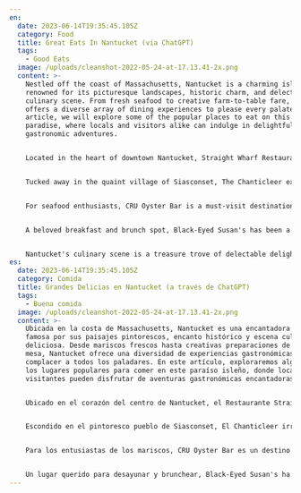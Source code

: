 ```yaml
---
en:
  date: 2023-06-14T19:35:45.105Z
  category: Food
  title: Great Eats In Nantucket (via ChatGPT)
  tags:
    - Good Eats
  image: /uploads/cleanshot-2022-05-24-at-17.13.41-2x.png
  content: >-
    Nestled off the coast of Massachusetts, Nantucket is a charming island
    renowned for its picturesque landscapes, historic charm, and delectable
    culinary scene. From fresh seafood to creative farm-to-table fare, Nantucket
    offers a diverse array of dining experiences to please every palate. In this
    article, we will explore some of the popular places to eat on this island
    paradise, where locals and visitors alike can indulge in delightful
    gastronomic adventures.


    Located in the heart of downtown Nantucket, Straight Wharf Restaurant offers a waterfront dining experience like no other. With a focus on sustainable and locally sourced ingredients, the menu showcases the island's culinary treasures. From their signature lobster tempura to the mouthwatering tuna crudo, each dish is crafted with impeccable attention to detail. The restaurant's elegant yet relaxed ambiance, complemented by its extensive wine list, makes it a favorite spot for special occasions or a memorable evening out.


    Tucked away in the quaint village of Siasconset, The Chanticleer exudes a rustic charm that captures the essence of Nantucket's rich history. Set in a charming 19th-century building surrounded by lush gardens, this renowned establishment offers an exquisite dining experience. The menu features innovative American cuisine with French and Italian influences, showcasing the finest local and seasonal ingredients. From the succulent roasted duck breast to the decadent chocolate torte, each dish at The Chanticleer is a work of culinary art.


    For seafood enthusiasts, CRU Oyster Bar is a must-visit destination. Located at the end of Straight Wharf, this chic waterfront eatery offers stunning harbor views and an exceptional raw bar experience. Indulge in the freshest oysters, clams, and other seafood delicacies, expertly prepared and beautifully presented. Apart from the raw bar delights, CRU's menu features a selection of tantalizing small plates and main courses, catering to a variety of tastes. Sip on handcrafted cocktails while enjoying the lively ambiance of this popular spot.


    A beloved breakfast and brunch spot, Black-Eyed Susan's has been a staple in Nantucket for over 40 years. This charming eatery radiates a cozy, laid-back vibe and offers a menu bursting with flavorful creations. Whether you're craving fluffy pancakes, savory omelets, or their famous cornbread French toast, Black-Eyed Susan's has something to satisfy every early morning craving. Be prepared for a wait, as this local favorite tends to draw a crowd, but the delicious food is well worth it.


    Nantucket's culinary scene is a treasure trove of delectable delights, and these popular establishments are just the tip of the iceberg. From elegant waterfront restaurants to charming brunch spots, the island offers a diverse array of dining experiences to suit all tastes. Whether you're a seafood aficionado, a lover of farm-to-table cuisine, or seeking a cozy breakfast nook, Nantucket promises to delight your senses and leave you with lasting culinary memories. Embark on a gastronomic adventure and explore these popular places to eat in Nantucket.
es:
  date: 2023-06-14T19:35:45.105Z
  category: Comida
  title: Grandes Delicias en Nantucket (a través de ChatGPT)
  tags:
    - Buena comida
  image: /uploads/cleanshot-2022-05-24-at-17.13.41-2x.png
  content: >-
    Ubicada en la costa de Massachusetts, Nantucket es una encantadora isla
    famosa por sus paisajes pintorescos, encanto histórico y escena culinaria
    deliciosa. Desde mariscos frescos hasta creativas preparaciones de granja a
    mesa, Nantucket ofrece una diversidad de experiencias gastronómicas para
    complacer a todos los paladares. En este artículo, exploraremos algunos de
    los lugares populares para comer en este paraíso isleño, donde locales y
    visitantes pueden disfrutar de aventuras gastronómicas encantadoras.


    Ubicado en el corazón del centro de Nantucket, el Restaurante Straight Wharf ofrece una experiencia culinaria frente al mar como ninguna otra. Con un enfoque en ingredientes sostenibles y de origen local, el menú muestra los tesoros culinarios de la isla. Desde su distintivo tempura de langosta hasta el apetitoso crudo de atún, cada plato se elabora con una atención impecable al detalle. La elegante pero relajada atmósfera del restaurante, complementada con su extensa lista de vinos, lo convierte en un lugar favorito para ocasiones especiales o una velada memorable.


    Escondido en el pintoresco pueblo de Siasconset, El Chanticleer irradia un encanto rústico que captura la esencia de la rica historia de Nantucket. Ubicado en un encantador edificio del siglo XIX rodeado de exuberantes jardines, este renombrado establecimiento ofrece una experiencia culinaria exquisita. El menú presenta una cocina americana innovadora con influencias francesas e italianas, mostrando los mejores ingredientes locales y de temporada. Desde el suculento pecho de pato asado hasta el decadente pastel de chocolate, cada plato en El Chanticleer es una obra de arte culinaria.


    Para los entusiastas de los mariscos, CRU Oyster Bar es un destino imperdible. Ubicado al final de Straight Wharf, este elegante restaurante frente al mar ofrece impresionantes vistas al puerto y una excepcional experiencia de barra de ostras. Deléitate con las ostras, almejas y otras delicias marinas más frescas, expertamente preparadas y bellamente presentadas. Además de los deleites de la barra de ostras, el menú de CRU ofrece una selección de tentadores platos pequeños y platos principales, satisfaciendo una variedad de gustos. Saborea cócteles artesanales mientras disfrutas del animado ambiente de este lugar popular.


    Un lugar querido para desayunar y brunchear, Black-Eyed Susan's ha sido un elemento básico en Nantucket durante más de 40 años. Este encantador establecimiento emana una vibra acogedora y relajada, y ofrece un menú rebosante de creaciones sabrosas. Ya sea que tengas antojo de esponjosos panqueques, sabrosas tortillas o su famoso pan de maíz estilo French toast,
---
```

